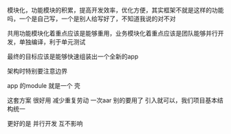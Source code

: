 模块化，功能模块的积累，提高开发效率，优化方便，其实框架不就是这样的功能吗，一个是自己写，一个是别人给写好了，不知道我说的对不对

共用功能模块化着重点应该是能够重用，业务模块化着重点应该是团队能够并行开发，单独编译，利于单元测试

最终的目标应该是能够快速组装出一个全新的app

架构时特别要注意边界

app 的module  就是一个 壳 

这套方案 很好用  减少重复劳动  一次aar 别的要用了  引入就可以，我们项目基本结构统一 

更好的是  并行开发 互不影响 